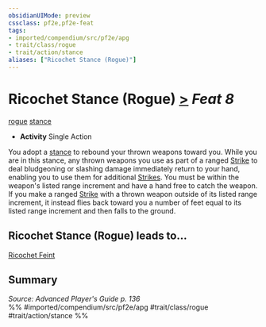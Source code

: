```yaml
---
obsidianUIMode: preview
cssclass: pf2e,pf2e-feat
tags:
- imported/compendium/src/pf2e/apg
- trait/class/rogue
- trait/action/stance
aliases: ["Ricochet Stance (Rogue)"]
---
```

# Ricochet Stance (Rogue)  [>](chapter-9-playing-the-game.md#Actions "Single Action") *Feat 8*  
[rogue](rules/traits/rogue.md)  [stance](stance.md)  

- **Activity** Single Action

You adopt a [stance](stance.md) to rebound your thrown weapons toward you. While you are in this stance, any thrown weapons you use as part of a ranged [Strike](strike.md) to deal bludgeoning or slashing damage immediately return to your hand, enabling you to use them for additional [Strikes](strike.md). You must be within the weapon's listed range increment and have a hand free to catch the weapon. If you make a ranged [Strike](strike.md) with a thrown weapon outside of its listed range increment, it instead flies back toward you a number of feet equal to its listed range increment and then falls to the ground.

## Ricochet Stance (Rogue) leads to...

[Ricochet Feint](ricochet-feint-apg.md)

## Summary

*Source: Advanced Player's Guide p. 136*  
%% #imported/compendium/src/pf2e/apg #trait/class/rogue #trait/action/stance %%